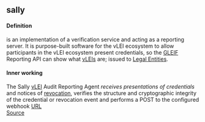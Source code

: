 ## sally

<h4>Definition</h4><p>is an implementation of a verification service and acting as a reporting server. It is purpose-built software for the vLEI ecosystem to allow participants in the vLEI ecosystem present credentials, so the <a href="GLEIF">GLEIF</a> Reporting API can show what <a href="vLEI">vLEIs</a> are; issued to <a href="legal-entity">Legal Entities</a>.</p><h4>Inner working</h4><p>The Sally <a href="vLEI">vLEI</a> Audit Reporting Agent <em>receives presentations of credentials</em> and notices of <a href="revocation-event">revocation</a>, verifies the structure and cryptographic integrity of the credential or revocation event and performs a POST to the configured webhook <a href="URL">URL</a><br><a href="https://github.com/GLEIF-IT/sally">Source</a></p>

